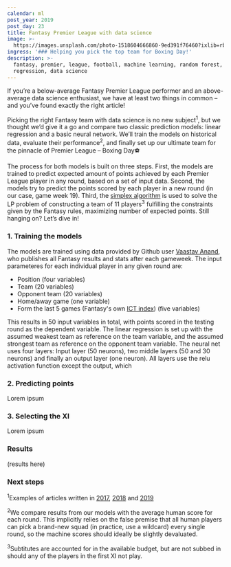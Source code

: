 ```yaml
---
calendar: ml
post_year: 2019
post_day: 23
title: Fantasy Premier League with data science
image: >-
  https://images.unsplash.com/photo-1518604666860-9ed391f76460?ixlib=rb-1.2.1&ixid=eyJhcHBfaWQiOjEyMDd9&auto=format&fit=crop&w=1350&q=80
ingress: '### Helping you pick the top team for Boxing Day!'
description: >-
  fantasy, premier, league, football, machine learning, random forest, linear
  regression, data science
---
```

If you’re a below-average Fantasy Premier League performer and an above-average data science enthusiast, we have at least two things in common – and you’ve found exactly the right article!

Picking the right Fantasy team with data science is no new subject<sup>1</sup>, but we thought we’d give it a go and compare two classic prediction models: linear regression and a basic neural network. We’ll train the models on historical data, evaluate their performance<sup>2</sup>, and finally set up our ultimate team for the pinnacle of Premier League – Boxing Day⚽

The process for both models is built on three steps. First, the models are trained to predict expected amount of points achieved by each Premier League player in any round, based on a set of input data. Second, the models try to predict the points scored by each player in a new round (in our case, game week 19). Third, the [simplex algorithm](https://en.wikipedia.org/wiki/Simplex_algorithm) is used to solve the LP problem of constructing a team of 11 players<sup>3</sup> fulfilling the constraints given by the Fantasy rules, maximizing number of expected points. Still hanging on? Let’s dive in!

### 1. Training the models

The models are trained using data provided by Github user [Vaastav Anand](https://github.com/vaastav/Fantasy-Premier-League), who publishes all Fantasy results and stats after each gameweek. The input parameteres for each individual player in any given round are:

* Position (four variables)
* Team (20 variables)
* Opponent team (20 variables)
* Home/away game (one variable)
* Form the last 5 games (Fantasy's own [ICT index](https://www.premierleague.com/news/65567)) (five variables)

This results in 50 input variables in total, with points scored in the testing round as the dependent variable. The linear regression is set up with the assumed weakest team as reference on the team variable, and the assumed strongest team as reference on the opponent team variable. The neural net uses four layers: Input layer (50 neurons), two middle layers (50 and 30 neurons) and finally an output layer (one neuron). All layers use the relu activation function except the output, which 

### 2. Predicting points

Lorem ipsum

### 3. Selecting the XI

Lorem ipsum

### Results

(results here)

### Next steps

<sup>1</sup>Examples of articles written in [2017](https://medium.com/@277roshan/machine-learning-to-predict-high-performing-players-in-fantasy-premier-league-3c0de546b251), [2018](https://towardsdatascience.com/beating-the-fantasy-premier-league-game-with-python-and-data-science-cf62961281be) and [2019](https://medium.com/@sol.paul/how-to-win-at-fantasy-premier-league-using-data-part-1-forecasting-with-deep-learning-bf121f38643a)

<sup>2</sup>We compare results from our models with the average human score for each round. This implicitly relies on the false premise that all human players can pick a brand-new squad (in practice, use a wildcard) every single round, so the machine scores should ideally be slightly devaluated.

<sup>3</sup>Subtitutes are accounted for in the available budget, but are not subbed in should any of the players in the first XI not play.
